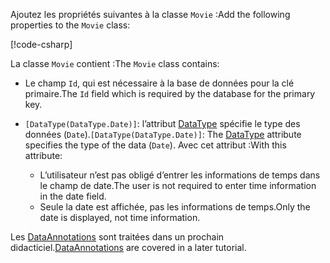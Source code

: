 <span data-ttu-id="a50dd-101">Ajoutez les propriétés suivantes à la classe `Movie` :</span><span class="sxs-lookup"><span data-stu-id="a50dd-101">Add the following properties to the `Movie` class:</span></span>

[!code-csharp[](~/tutorials/first-mvc-app/start-mvc/sample/MvcMovie22/Models/Movie.cs?name=snippet1)]

<span data-ttu-id="a50dd-102">La classe `Movie` contient :</span><span class="sxs-lookup"><span data-stu-id="a50dd-102">The `Movie` class contains:</span></span>

* <span data-ttu-id="a50dd-103">Le champ `Id`, qui est nécessaire à la base de données pour la clé primaire.</span><span class="sxs-lookup"><span data-stu-id="a50dd-103">The `Id` field which is required by the database for the primary key.</span></span>
* <span data-ttu-id="a50dd-104">`[DataType(DataType.Date)]`: l’attribut [DataType](/dotnet/api/microsoft.aspnetcore.mvc.dataannotations.internal.datatypeattributeadapter) spécifie le type des données (`Date`).</span><span class="sxs-lookup"><span data-stu-id="a50dd-104">`[DataType(DataType.Date)]`:  The [DataType](/dotnet/api/microsoft.aspnetcore.mvc.dataannotations.internal.datatypeattributeadapter) attribute specifies the type of the data (`Date`).</span></span> <span data-ttu-id="a50dd-105">Avec cet attribut :</span><span class="sxs-lookup"><span data-stu-id="a50dd-105">With this attribute:</span></span>

  * <span data-ttu-id="a50dd-106">L’utilisateur n’est pas obligé d’entrer les informations de temps dans le champ de date.</span><span class="sxs-lookup"><span data-stu-id="a50dd-106">The user is not required to enter time information in the date field.</span></span>
  * <span data-ttu-id="a50dd-107">Seule la date est affichée, pas les informations de temps.</span><span class="sxs-lookup"><span data-stu-id="a50dd-107">Only the date is displayed, not time information.</span></span>

<span data-ttu-id="a50dd-108">Les [DataAnnotations](/dotnet/api/system.componentmodel.dataannotations) sont traitées dans un prochain didacticiel.</span><span class="sxs-lookup"><span data-stu-id="a50dd-108">[DataAnnotations](/dotnet/api/system.componentmodel.dataannotations) are covered in a later tutorial.</span></span>